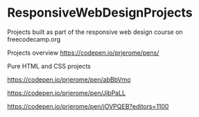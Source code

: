 # ResponsiveWebDesignProjects
Projects built as part of the responsive web design course on freecodecamp.org

Projects overview
https://codepen.io/prjerome/pens/

Pure HTML and CSS projects

https://codepen.io/prjerome/pen/abBbVmo

https://codepen.io/prjerome/pen/JjbPaLL

https://codepen.io/prjerome/pen/jOVPQEB?editors=1100

